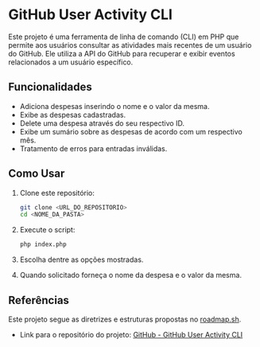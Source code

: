 # GitHub User Activity CLI

Este projeto é uma ferramenta de linha de comando (CLI) em PHP que permite aos usuários consultar as atividades mais recentes de um usuário do GitHub. Ele utiliza a API do GitHub para recuperar e exibir eventos relacionados a um usuário específico.

## Funcionalidades

- Adiciona despesas inserindo o nome e o valor da mesma.
- Exibe as despesas cadastradas.
- Delete uma despesa através do seu respectivo ID.
- Exibe um sumário sobre as despesas de acordo com um respectivo mês.
- Tratamento de erros para entradas inválidas.

## Como Usar

1. Clone este repositório:
   ```bash
   git clone <URL_DO_REPOSITORIO>
   cd <NOME_DA_PASTA>

2. Execute o script:

    ```bash
    php index.php
    ```
3. Escolha dentre as opções mostradas.

4. Quando solicitado forneça o nome da despesa e o valor da mesma.

## Referências

Este projeto segue as diretrizes e estruturas propostas no [roadmap.sh](https://roadmap.sh/projects/expense-tracker).

- Link para o repositório do projeto: [GitHub - GitHub User Activity CLI](https://github.com/ryan-junio-oliveira/expense-tracker)

